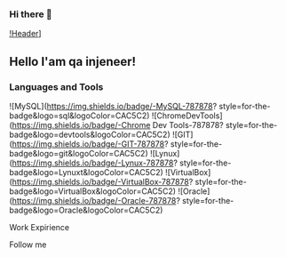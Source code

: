 ### Hi there 👋

[!Header](https://github.com/Mybono/Mybono/blob/main/assets/ab5398cf5eee70433c1fe2cd7ff299e7.jpg)]

## Hello I'am qa injeneer!

### Languages and Tools
![MySQL](https://img.shields.io/badge/-MySQL-787878?
style=for-the-badge&logo=sql&logoColor=CAC5C2)
![ChromeDevTools](https://img.shields.io/badge/-Chrome Dev Tools-787878?
style=for-the-badge&logo=devtools&logoColor=CAC5C2)
![GIT](https://img.shields.io/badge/-GIT-787878?
style=for-the-badge&logo=git&logoColor=CAC5C2)
![Lynux](https://img.shields.io/badge/-Lynux-787878?
style=for-the-badge&logo=Lynuxt&logoColor=CAC5C2)
![VirtualBox](https://img.shields.io/badge/-VirtualBox-787878?
style=for-the-badge&logo=VirtualBox&logoColor=CAC5C2)
![Oracle](https://img.shields.io/badge/-Oracle-787878?
style=for-the-badge&logo=Oracle&logoColor=CAC5C2)

Work Expirience

Follow me
